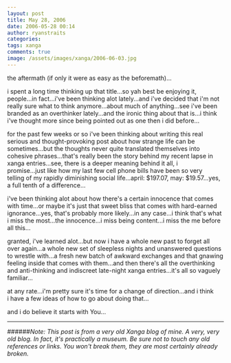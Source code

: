 ```yaml
---
layout: post
title: May 28, 2006
date: 2006-05-28 00:14
author: ryanstraits
categories:
tags: xanga
comments: true
image: /assets/images/xanga/2006-06-03.jpg
---
```


the aftermath (if only it were as easy as the beforemath)...

<!-- break -->

i spent a long time thinking up that title...so yah best be enjoying it, people...in fact...i've been thinking alot lately...and i've decided that i'm not really sure what to think anymore...about much of anything...see i've been branded as an overthinker lately...and the ironic thing about that is...i think i've thought more since being pointed out as one then i did before...

for the past few weeks or so i've been thinking about writing this real serious and thought-provoking post about how strange life can be sometimes...but the thoughts never quite translated themselves into cohesive phrases...that's really been the story behind my recent lapse in xanga entries...see, there is a deeper meaning behind it all, i promise...just like how my last few cell phone bills have been so very telling of my rapidly diminishing social life...april: $197.07, may: $19.57...yes, a full tenth of a difference...

i've been thinking alot about how there's a certain innocence that comes with time...or maybe it's just that sweet bliss that comes with hard-earned ignorance...yes, that's probably more likely...in any case...i think that's what i miss the most...the innocence...i miss being content...i miss the me before all this...

granted, i've learned alot...but now i have a whole new past to forget all over again...a whole new set of sleepless nights and unanswered questions to wrestle with...a fresh new batch of awkward exchanges and that gnawing feeling inside that comes with them...and then there's all the overthinking and anti-thinking and indiscreet late-night xanga entries...it's all so vaguely familiar...

at any rate...i'm pretty sure it's time for a change of direction...and i think i have a few ideas of how to go about doing that...

and i do believe it starts with You...

---

######*Note: This post is from a very old Xanga blog of mine. A very, very old blog. In fact, it's practically a museum. Be sure not to touch any old references or links. You won't break them, they are most certainly already broken.*
